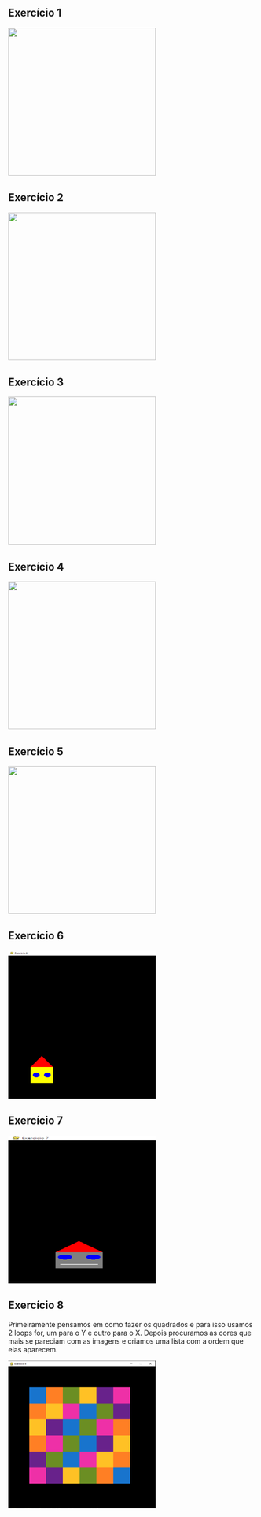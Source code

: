 Exercício 1
-

<img src="/assets/1.png" width="300" height="300">

Exercício 2
-

<img src="/assets/2.png" width="300" height="300">

Exercício 3
-

<img src="/assets/3.png" width="300" height="300">

Exercício 4
-

<img src="/assets/4.png" width="300" height="300">

Exercício 5
-

<img src="/assets/5.png" width="300" height="300">

Exercício 6
-

<img src="/assets/6.png" width="300" height="300">

Exercício 7
-

<img src="/assets/7.png" width="300" height="300">

Exercício 8
-
Primeiramente pensamos em como fazer os quadrados e para isso usamos 2 loops for, um para o Y e outro para o X.
Depois procuramos as cores que mais se pareciam com as imagens e criamos uma lista com a ordem que elas aparecem.

<img src="/assets/8.png" width="300" height="300">